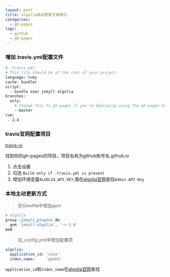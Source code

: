 ```yaml
---
layout: post
title: algolia自动更新文章索引
categories:
  - gh-pages
tags:
  - github
  - gh-pages
---
```



### 增加.travis.yml配置文件


```bash
# .travis.yml
# This file should be at the root of your project
language: ruby
cache: bundler
script:
  - bundle exec jekyll algolia
branches:
  only:
    # Change this to gh-pages if you're deploying using the gh-pages branch
    - master
rvm:
 - 2.4

```   

### travis官网配置项目   

 [travis-ci](https://travis-ci.org)

找到你的gh-pages的项目，项目名称为github账号名.github.io
1. 点击设置
2. 勾选 `Build only if .travis.yml is present`
3. 增加环境变量`ALGOLIA_API_KEY`,值在[algolia官网](https://www.algolia.com/apps/)查找`Admin API Key`


### 本地主动更新方式

> 在Gemfile中增加gem  

```ruby
# algolia
group :jekyll_plugins do
  gem 'jekyll-algolia', '~> 1.0'
end
```

> 在_config.yml中增加配置项

```yml
algolia:
  application_id: 'xxxx' 
  index_name:     'geek5'
```
`application_id`和`index_name`在[algolia官网](https://www.algolia.com/apps/)查找